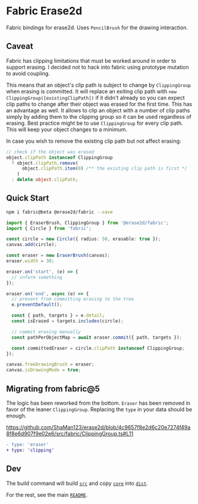 # Fabric Erase2d

Fabric bindings for erase2d.
Uses `PencilBrush` for the drawing interaction.

## Caveat

Fabric has clipping limitations that must be worked around in order to support erasing.
I decided not to hack into fabric using prototype mutation to avoid coupling.

This means that an object's clip path is subject to change by `ClippingGroup` when erasing is committed.
It will replace an exiting clip path with `new ClippingGroup([existingClipPath])` if it didn't already so you can expect clip paths to change after their object was erased for the first time.
This has an advantage as well. It allows to clip an object with a number of clip paths simply by adding them to the clipping group so it can be used regardless of erasing.
Best practice might be to use `ClippingGroup` for every clip path. This will keep your object changes to a minimum.

In case you wish to remove the existing clip path but not affect erasing:

```typescript
// check if the object was erased
object.clipPath instanceof ClippingGroup
  ? object.clipPath.remove(
      object.clipPath.item(0) /** the existing clip path is first */
    )
  : delete object.clipPath;
```

## Quick Start

```bash
npm i fabric@beta @erase2d/fabric --save
```

```typescript
import { EraserBrush, ClippingGroup } from '@erase2d/fabric';
import { Circle } from 'fabric';

const circle = new Circle({ radius: 50, erasable: true });
canvas.add(circle);

const eraser = new EraserBrush(canvas);
eraser.width = 30;

eraser.on('start', (e) => {
  // inform something
});

eraser.on('end', async (e) => {
  // prevent from committing erasing to the tree
  e.preventDefault();

  const { path, targets } = e.detail;
  const isErased = targets.includes(circle);

  // commit erasing manually
  const pathPerObjectMap = await eraser.commit({ path, targets });

  const committedEraser = circle.clipPath instanceof ClippingGroup;
});

canvas.freeDrawingBrush = eraser;
canvas.isDrawingMode = true;
```

## Migrating from fabric@5

The logic has been reworked from the bottom.
`Eraser` has been removed in favor of the leaner `ClippingGroup`.
Replacing the `type` in your data should be enough.

https://github.com/ShaMan123/erase2d/blob/4c9657f8e2d6c20e7274f49a8f8e6d907f9e02e6/src/fabric/ClippingGroup.ts#L11

```diff
- type: 'eraser'
+ type: 'clipping'
```

## Dev

The build command will build [`src`](./src) and copy [`core`](../core/dist) into [`dist`](./dist).

For the rest, see the main [`README`](../../README.md).
